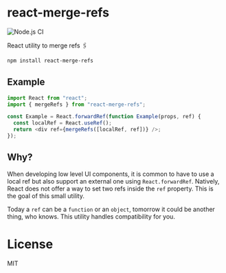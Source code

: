 # react-merge-refs

![Node.js CI](https://github.com/gregberge/react-merge-refs/workflows/Node.js%20CI/badge.svg)

React utility to merge refs 🖇

```sh
npm install react-merge-refs
```

## Example

```js
import React from "react";
import { mergeRefs } from "react-merge-refs";

const Example = React.forwardRef(function Example(props, ref) {
  const localRef = React.useRef();
  return <div ref={mergeRefs([localRef, ref])} />;
});
```

## Why?

When developing low level UI components, it is common to have to use a local ref but also support an external one using `React.forwardRef`. Natively, React does not offer a way to set two refs inside the `ref` property. This is the goal of this small utility.

Today a `ref` can be a `function` or an `object`, tomorrow it could be another thing, who knows. This utility handles compatibility for you.

# License

MIT
